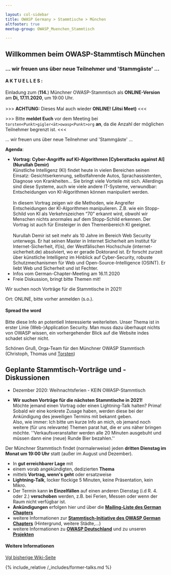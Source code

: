 ```yaml
---

layout: col-sidebar
title: OWASP Germany > Stammtische > München
altfooter: true
meetup-group: OWASP_Muenchen_Stammtisch

---
```


## Willkommen beim OWASP-Stammtisch München
### ... wir freuen uns über neue Teilnehmer und 'Stammgäste' ...

#### A K T U E L L E S :
Einladung zum (**114.**) Münchner OWASP-Stammtisch als **ONLINE-Version** am **Di, 17.11.2020**, um 19:00 Uhr.<br><br> \>\>\> **ACHTUNG:** Dieses Mal auch wieder **ONLINE! (Jitsi Meet)** \<\<\<

\>\>\> Bitte **meldet Euch** vor dem Meeting bei `torsten<Punkt>gigler<ät>owasp<Punkt>org` **an**, da die Anzahl der möglichen Teilnehmer begrenzt ist. \<\<\<

... wir freuen uns über neue Teilnehmer und 'Stammgäste' ...

**Agenda**:
* **Vortrag: Cyber-Angriffe auf KI-Algorithmen [Cyberattacks against AI] (Nurullah Demir)**<br>Künstliche Intelligenz (KI) findet heute in vielen Bereichen seinen Einsatz: Gesichtserkennung, selbstfahrende Autos, Sprachassistenten, Diagnose von Krankheiten… Sie bringt viele Vorteile mit sich. Allerdings sind diese Systeme, auch wie viele andere IT-Systeme, verwundbar: Entscheidungen von KI-Algorithmen können manipuliert werden.<br><br>In diesem Vortrag zeigen wir die Methoden, wie Angreifer Entscheidungen der KI-Algorithmen manipulieren. Z.B. wie ein Stopp-Schild von KI als Verkehrszeichen “70” erkannt wird, obwohl wir Menschen nichts anormales auf dem Stopp-Schild erkennen. Der Vortrag ist auch für Einsteiger in den Themenbereich KI geeignet.<br><br>Nurullah Demir ist seit mehr als 10 Jahre im Bereich Web Security unterwegs. Er hat seinen Master in Internet Sicherheit am Institut für Internet-Sicherheit, if(is), der Westfälischen Hochschule (internet-sicherheit.de) absolviert, wo er gerade Doktorand ist. Er forscht zurzeit über künstliche Intelligenz im Hinblick auf Cyber-Security, robuste Schutzmechanismen für Web und Open-Source-Intelligence (OSINT). Er liebt Web und Sicherheit und ist Fechter.
* Infos vom German-Chapter-Meeting am 16.11.2020
* Freie Diskussion, bringt bitte Themen mit!

Wir suchen noch Vorträge für die Stammtische in 2021!

Ort: ONLINE, bitte vorher anmelden (s.o.).

#### Spread the word

Bitte diese Info an potentiell Interessierte weiterleiten. Unser Thema ist in erster Linie (Web-)Application Security. Man muss dazu überhaupt nichts von OWASP wissen, ein vorhergehender Blick auf die Website indes schadet sicher nicht.

Schönen Gruß,
Orga-Team für den Münchner OWASP Stammtisch (Christoph, Thomas und [Torsten](https://www.owasp.org/index.php/User:T.Gigler)) 

## Geplante Stammtisch-Vorträge und -Diskussionen
<!--- * Juli 2020,  21.07.2020 
* August 2020: Sommerferien - KEIN OWASP-Stammtisch --->
* Dezember 2020: Weihnachtsferien - KEIN OWASP-Stammtisch

* <b>Wir suchen Vorträge für die nächsten Stammtische in 2021!</b><br>Möchte jemand einen Vortrag oder einen Lightning-Talk halten? Prima! Sobald wir eine konkrete Zusage haben, werden diese bei der Ankündigung des jeweiligen Termins mit bekannt geben.<br>Also, wie immer: Ich bitte um kurze Info an mich, ob jemand noch weitere (für uns relevante) Themen parat hat, die er uns näher bringen möchte. ''Verkaufsveranstalter werden alle 20 Minuten ausgebuht und müssen dann eine (neue) Runde Bier bezahlen.''

Der Münchner Stammtisch findet (normalerweise) jeden <b>dritten Dienstag im Monat um 19:00 Uhr</b> statt (außer im August und Dezember).<br>
* In <b>gut erreichbarer Lage</b> mit
* einem vorab angekündigten, dedizierten <b>Thema</b>
* mittels <b>Vortrag, wenn's geht</b> oder ersatzweise
* <b>Lightning-Talk</b>, locker flockige 5 Minuten, keine Präsentation, kein Mikro.
* Der Termin kann <b>in Einzelfällen</b> auf einen anderen Dienstag (i.d R. 4. oder 2.) <b>verschoben</b> werden, z.B. bei Ferien, Messen oder wenn der Raum nicht verfügbar ist. 
* <b>Ankündigungen</b> erfolgen hier und über die [<b>Mailing-Liste des German Chapters</b>](https://groups.google.com/a/owasp.org/group/germany-chapter/)
* weitere Informationen zur [<b>Stammtisch-Initiative des OWASP German Chapters</b>](/www-chapter-germany/stammtische/) (Hintergrund, weitere Städte,...)
* weitere Informationen zu [<b>OWASP Deutschland</b>](/www-chapter-germany/) und zu unseren [<b>Projekten</b>](/www-chapter-germany/#div-projekte)

#### Weitere Informationen
[Vgl bisherige Wiki-Seite](https://wiki.owasp.org/index.php/OWASP_German_Chapter_Stammtisch_Initiative/M%C3%BCnchen)


{% include_relative /_includes/former-talks.md %}

